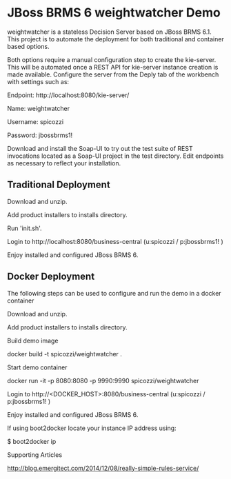 JBoss BRMS 6 weightwatcher Demo
===============================

weightwatcher is a stateless Decision Server based on JBoss BRMS 6.1. This project is to automate the deployment for both traditional and container based options.

Both options require a manual configuration step to create the kie-server. This will be automated once a REST API for kie-server instance creation is made available. Configure the server from the Deply tab of the workbench with settings such as:

Endpoint: http://localhost:8080/kie-server/

Name: weightwatcher

Username: spicozzi

Password: jbossbrms1!


Download and install the Soap-UI to try out the test suite of REST invocations located as a Soap-UI project in the test directory. Edit endpoints as necessary to reflect your installation.

Traditional Deployment
-----------------------

Download and unzip.

Add product installers to installs directory.

Run 'init.sh'.

Login to http://localhost:8080/business-central (u:spicozzi / p:jbossbrms1! )

Enjoy installed and configured JBoss BRMS 6.

Docker Deployment
-----------------

The following steps can be used to configure and run the demo in a docker container

Download and unzip.

Add product installers to installs directory.

Build demo image

docker build -t spicozzi/weightwatcher .

Start demo container

docker run -it -p 8080:8080 -p 9990:9990 spicozzi/weightwatcher

Login to http://<DOCKER_HOST>:8080/business-central (u:spicozzi / p:jbossbrms1! )

Enjoy installed and configured JBoss BRMS 6.

If using boot2docker locate your instance IP address using:

$ boot2docker ip

Supporting Articles

http://blog.emergitect.com/2014/12/08/really-simple-rules-service/


